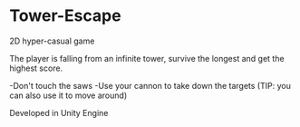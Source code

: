 # Tower-Escape
2D hyper-casual game

The player is falling from an infinite tower, survive the longest and get the highest score.

-Don't touch the saws
-Use your cannon to take down the targets (TIP: you can also use it to move around)

Developed in Unity Engine
